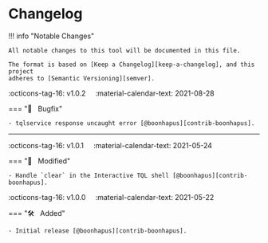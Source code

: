 # Changelog

!!! info "Notable Changes"

    All notable changes to this tool will be documented in this file.

    The format is based on [Keep a Changelog][keep-a-changelog], and this project
    adheres to [Semantic Versioning][semver].

:octicons-tag-16: v1.0.2 &nbsp; &nbsp; :material-calendar-text: 2021-08-28

=== ":bug: &nbsp; Bugfix"

    - tqlservice response uncaught error [@boonhapus][contrib-boonhapus].

---

:octicons-tag-16: v1.0.1 &nbsp; &nbsp; :material-calendar-text: 2021-05-24

=== ":wrench: &nbsp; Modified"

    - Handle `clear` in the Interactive TQL shell [@boonhapus][contrib-boonhapus].

:octicons-tag-16: v1.0.0 &nbsp; &nbsp; :material-calendar-text: 2021-05-22

=== ":hammer_and_wrench: &nbsp; Added"

    - Initial release [@boonhapus][contrib-boonhapus].


[keep-a-changelog]: https://keepachangelog.com/en/1.0.0/
[semver]: https://semver.org/spec/v2.0.0.html
[contrib-boonhapus]: https://github.com/boonhapus
